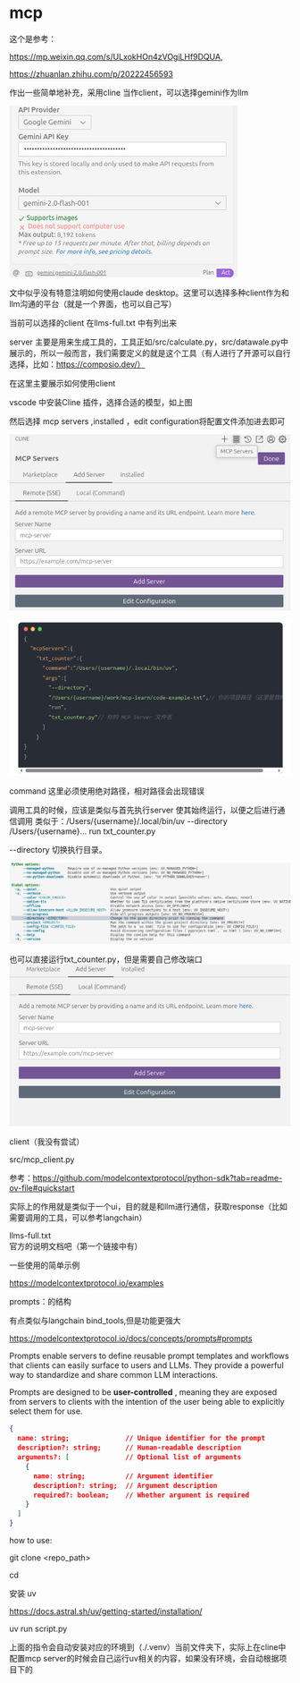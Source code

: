 # mcp

这个是参考：  

https://mp.weixin.qq.com/s/ULxokHOn4zVOgiLHf9DQUA,  

https://zhuanlan.zhihu.com/p/20222456593  


作出一些简单地补充，采用cline 当作client，可以选择gemini作为llm  


![1743774040990](image/README/1743774040990.png)  

文中似乎没有特意注明如何使用claude desktop。这里可以选择多种client作为和llm沟通的平台（就是一个界面，也可以自己写）  


当前可以选择的client 在llms-full.txt 中有列出来  


server 主要是用来生成工具的，工具正如/src/calculate.py，src/datawale.py中展示的，所以一般而言，我们需要定义的就是这个工具（有人进行了开源可以自行选择，比如：https://composio.dev/）  


在这里主要展示如何使用client  

vscode 中安装Cline 插件，选择合适的模型，如上图  

然后选择 mcp servers ,installed ，edit configuration将配置文件添加进去即可  

![1743774942455](image/README/1743774942455.png)

![1743774549113](image/README/1743774549113.png)

command 这里必须使用绝对路径，相对路径会出现错误  

调用工具的时候，应该是类似与首先执行server 使其始终运行，以便之后进行通信调用
类似于：/Users/{username}/.local/bin/uv --directory /Users/{username}... run txt_counter.py  

--directory 切换执行目录。  

![1743774752161](image/README/1743774752161.png)

也可以直接运行txt_counter.py，但是需要自己修改端口
![1743774856667](image/README/1743774856667.png)

client（我没有尝试）  

src/mcp_client.py  

参考：https://github.com/modelcontextprotocol/python-sdk?tab=readme-ov-file#quickstart  

实际上的作用就是类似于一个ui，目的就是和llm进行通信，获取response（比如需要调用的工具，可以参考langchain）

llms-full.txt<br> 
官方的说明文档吧（第一个链接中有）

一些使用的简单示例  

https://modelcontextprotocol.io/examples

prompts：的结构  

有点类似与langchain bind_tools,但是功能更强大  

https://modelcontextprotocol.io/docs/concepts/prompts#prompts  


Prompts enable servers to define reusable prompt templates and workflows that clients can easily surface to users and LLMs. They provide a powerful way to standardize and share common LLM interactions.  


Prompts are designed to be  **user-controlled** , meaning they are exposed from servers to clients with the intention of the user being able to explicitly select them for use.  


```json
{
  name: string;              // Unique identifier for the prompt
  description?: string;      // Human-readable description
  arguments?: [              // Optional list of arguments
    {
      name: string;          // Argument identifier
      description?: string;  // Argument description
      required?: boolean;    // Whether argument is required
    }
  ]
}

```
  

how to use:  

git clone <repo_path>  

cd <repo>  

安装 uv  

https://docs.astral.sh/uv/getting-started/installation/  

uv run script.py  

上面的指令会自动安装对应的环境到（./.venv）当前文件夹下，实际上在cline中配置mcp server的时候会自己运行uv相关的内容，如果没有环境，会自动根据项目下的 


